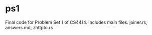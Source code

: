 ps1
===

Final code for Problem Set 1 of CS4414.
Includes main files: joiner.rs,
                     answers.md,
                     zhttpto.rs
